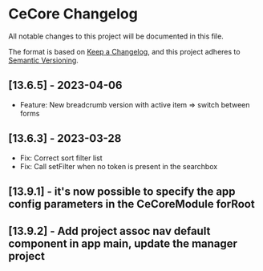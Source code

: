 # CeCore Changelog

All notable changes to this project will be documented in this file.

The format is based on [Keep a Changelog](https://keepachangelog.com/en/1.0.0/),
and this project adheres to [Semantic Versioning](https://semver.org/spec/v2.0.0.html).

## [13.6.5] - 2023-04-06

- Feature: New breadcrumb version with active item => switch between forms

## [13.6.3] - 2023-03-28

- Fix: Correct sort filter list
- Fix: Call setFilter when no token is present in the searchbox

## [13.9.1] - it's now possible to specify the app config parameters in the CeCoreModule forRoot

## [13.9.2] - Add project assoc nav default component in app main, update the manager project